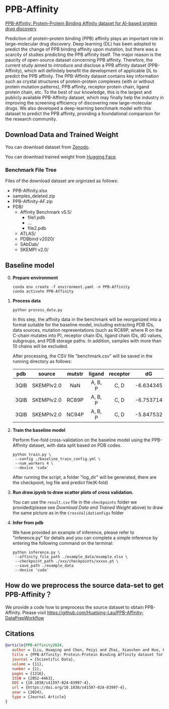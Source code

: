 <!-- #region -->
# PPB-Affinity

[PPB-Affinity: Protein-Protein Binding Affinity dataset for AI-based protein drug discovery](https://www.nature.com/articles/s41597-024-03997-4)

Prediction of protein-protein binding (PPB) affinity plays an important role in large-molecular drug discovery. Deep learning (DL) has been adopted to predict the change of PPB binding affinity upon mutation, but there was a scarcity of studies predicting the PPB affinity itself. The major reason is the paucity of open-source dataset concerning PPB affinity. Therefore, the current study aimed to introduce and disclose a PPB affinity dataset (PPB-Affinity), which will definitely benefit the development of applicable DL to predict the PPB affinity. The PPB-Affinity dataset contains key information such as crystal structures of protein-protein complexes (with or without protein mutation patterns), PPB affinity, receptor protein chain, ligand protein chain, etc. To the best of our knowledge, this is the largest and publicly available PPB-Affinity dataset, which may finally help the industry in improving the screening efficiency of discovering new large-molecular drugs. We also developed a deep-learning benchmark model with this dataset to predict the PPB affinity, providing a foundational comparison for the research community.

## Download Data and Trained Weight

You can download dataset from [Zenodo](https://zenodo.org/doi/10.5281/zenodo.11070823).

You can download trained weight from [Hugging Face](https://huggingface.co/ChenPy00/PPB-Affinity).

### Benchmark File Tree

Files of the download dataset are orginized as follows:
- PPB-Affinity.xlsx
- samples_deleted.zip
- PPB-Affinity-AF.zip
- PDB/
  - Affinity Benchmark v5.5/
    - file1.pdb
    - ...
    - file2.pdb
  - ATLAS/
  - PDBbind v2020/
  - SAbDab/
  - SKEMPI v2.0/


## Baseline model

0. **Prepare environment**

   ```
   conda env create -f environment.yaml -n PPB-Affinity
   conda activate PPB-Affinity
   ```

1. **Process data**

   ```
   python process_data.py
   ```

   In this step, the affinity data in the benchmark will be reorganized into a format suitable for the baseline model, including extracting PDB IDs, data sources, mutation representations (such as RC89P, where R on the C-chain mutates into P), receptor chain IDs, ligand chain IDs, dG values, subgroups, and PDB storage paths. In addition, samples with more than 10 chains will be excluded.

   After processing, the CSV file "benchmark.csv" will be saved in the running directory as follows:

   | pdb  |   source   | mutstr | ligand  | receptor |    dG     | Subgroup |  pdb_path   |
   | :--: | :--------: | :----: | :-----: | :------: | :-------: | :------: | :---------: |
   | 3QIB | SKEMPIv2.0 |  NaN   | A, B, P |   C, D   | -6.634345 | TCR-pMHC | xxx/xxx.pdb |
   | 3QIB | SKEMPIv2.0 | RC89P  | A, B, P |   C, D   | -6.753714 | TCR-pMHC | xxx/xxx.pdb |
   | 3QIB | SKEMPIv2.0 | NC94P  | A, B, P |   C, D   | -5.847532 | TCR-pMHC | xxx/xxx.pdb |

2. **Train the baseline model**

  	Perform five-fold cross-validation on the baseline model using the PPB-Affinity dataset, with data split based on PDB codes.

   ```
   python train.py \
   	--config ./baseline_train_config.yml \
   	--num_workers 4 \
   	--device 'cuda'
   ```

   	After running the script, a folder "log_dir" will be generated, there are the checkpoint, log file and predict file(K-fold)

3. **Run draw.ipynb to draw scatter plots of cross validation.**
    
    You can use the `result.csv` file in the `checkpoints` folder we provided(please see *Download Data and Trained Weight* above) to draw the same picture as in the `CrossValidationFigs` folder

4. **Infer from pdb**

   We have provided an example of inference, please refer to "inference.py" for details and you can complete a simple inference by entering the following command on the terminal:

   ```
   python inference.py \
   	--affinity_file_path ./example_data/example.xlsx \
   	--checkpoint_path ./xxx/checkpoints/xxxxx.pt \
   	--save_path ./example_data
   	--device 'cuda'
   ```

## How do we preprocess the source data-set to get PPB-Affinity？

We provide a code how to preprocess the source dataset to obtain PPB-Affinity. Please visit https://github.com/Huatsing-Lau/PPB-Affinity-DataPrepWorkflow

## Citations
```bibtex
@article{PPB-Affinity2024,
   author = {Liu, Huaqing and Chen, Peiyi and Zhai, Xiaochen and Huo, Ku-Geng and Zhou, Shuxian and Han, Lanqing and Fan, Guoxin},
   title = {PPB-Affinity: Protein-Protein Binding Affinity dataset for AI-based protein drug discovery},
   journal = {Scientific Data},
   volume = {11},
   number = {1},
   pages = {1316},
   ISSN = {2052-4463},
   DOI = {10.1038/s41597-024-03997-4},
   url = {https://doi.org/10.1038/s41597-024-03997-4},
   year = {2024},
   type = {Journal Article}
}
````
<!-- #endregion -->
